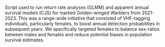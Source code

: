 Script used to run return rate analyses (GLMM) and apparent annual survival models (CJS) for marked Golden-winged Warblers from 2021-2023. This was a range-wide initiative that consisted of VHF-tagging individuals, particularly females, to boost annual detection probabilities in subsequent years. We specifically targeted females to balance sex-ratios between males and females and reduce potential biases in population survival estimates.
